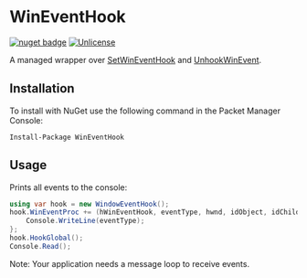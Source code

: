 # WinEventHook

[![nuget badge](https://badgen.net/nuget/v/wineventhook)](https://www.nuget.org/packages/WinEventHook/0.2.0)
[![Unlicense](https://img.shields.io/github/license/OpenByteDev/WinEventHook)](./LICENSE)

A managed wrapper over [SetWinEventHook](https://docs.microsoft.com/en-us/windows/win32/api/winuser/nf-winuser-setwineventhook) and [UnhookWinEvent](https://docs.microsoft.com/en-us/windows/win32/api/winuser/nf-winuser-unhookwinevent).


## Installation

To install with NuGet use the following command in the Packet Manager Console:
```
Install-Package WinEventHook
```

## Usage
Prints all events to the console:
```cs
using var hook = new WindowEventHook();
hook.WinEventProc += (hWinEventHook, eventType, hwnd, idObject, idChild, dwEventThread, dwmsEventTime) => {
    Console.WriteLine(eventType);
};
hook.HookGlobal();
Console.Read();
```

Note: Your application needs a message loop to receive events.
